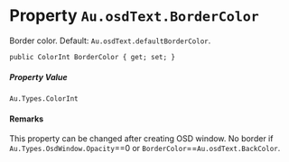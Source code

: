 # Property `Au.osdText.BorderColor`

Border color. Default: `Au.osdText.defaultBorderColor`.

```
public ColorInt BorderColor { get; set; }
```

##### Property Value

`Au.Types.ColorInt`

#### Remarks

This property can be changed after creating OSD window. No border if `Au.Types.OsdWindow.Opacity`==0 or `BorderColor`==`Au.osdText.BackColor`.